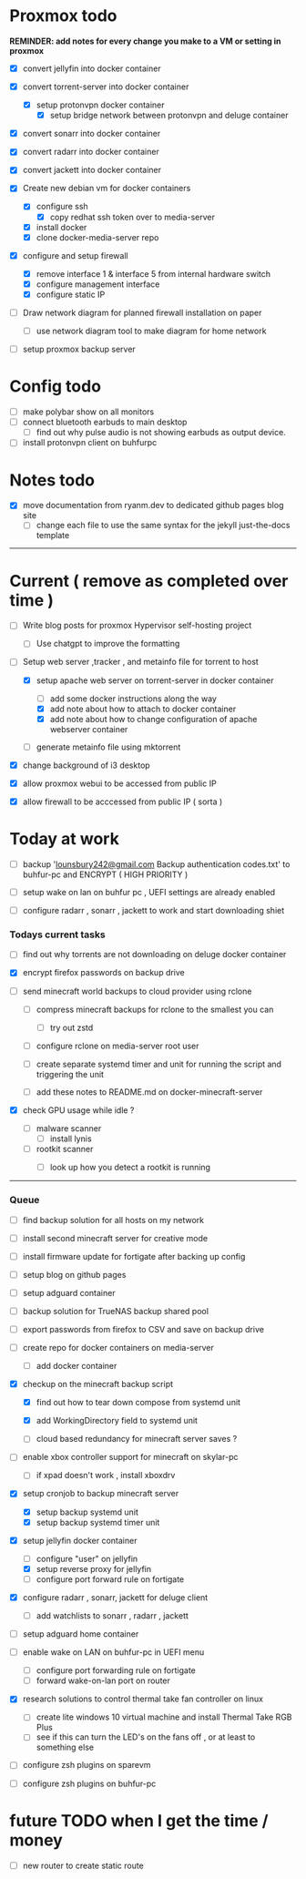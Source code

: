 
# Proxmox todo 

**REMINDER: add notes for every change you make to a VM or setting in proxmox**

- [x] convert jellyfin into docker container
- [x] convert torrent-server into docker container 
    - [x] setup protonvpn docker container 
        - [x] setup bridge network between protonvpn and deluge container 
- [x] convert sonarr into docker container 
- [x] convert radarr into docker container 
- [x] convert jackett into docker container 

- [x] Create new debian vm for docker containers
    - [x] configure ssh
        - [x] copy redhat ssh token over to media-server
    - [x] install docker
    - [x] clone docker-media-server repo

- [x] configure and setup firewall 
    - [x] remove interface 1 & interface 5 from internal hardware switch
    - [x] configure management interface 
    - [x] configure static IP 

- [ ] Draw network diagram for planned firewall installation  on paper 
    - [ ] use network diagram tool to make diagram for home network

- [ ] setup proxmox backup server 

# Config todo 

- [ ] make polybar show on all monitors
- [ ] connect bluetooth earbuds to main desktop 
    - [ ] find out why pulse audio is not showing earbuds as output device. 
- [ ] install protonvpn client on buhfurpc 

# Notes todo 

- [x] move documentation from ryanm.dev to dedicated github pages blog site
    - [ ] change each file to use the same syntax for the jekyll just-the-docs template  
---


# Current ( remove as completed over time ) 

- [ ] Write blog posts for proxmox Hypervisor self-hosting project 
    - [ ] Use chatgpt to improve the formatting 

- [ ] Setup web server ,tracker , and metainfo file for torrent to host 
    - [x] setup apache web server on torrent-server in docker container
        - [ ] add some docker instructions along the way 
        - [x] add note about how to attach to docker container
        - [x] add note about how to change configuration of apache webserver container
    - [ ] generate metainfo file using mktorrent 
    


- [x] change background of i3 desktop 
- [x] allow proxmox webui to be accessed from public IP 
- [x] allow firewall to be acccessed from public IP ( sorta ) 



# Today at work 

- [ ] backup 'lounsbury242@gmail.com Backup authentication codes.txt' to buhfur-pc  and ENCRYPT ( HIGH PRIORITY )
- [ ] setup wake on lan on buhfur pc , UEFI settings are already enabled 
- [ ] configure radarr , sonarr , jackett to work and start downloading shiet 






### Todays current tasks 

- [ ] find out why torrents are not downloading on deluge docker container 
- [x] encrypt firefox passwords on backup drive 

- [ ] send minecraft world backups to cloud provider using rclone  
    - [ ] compress minecraft backups for rclone to the smallest you can 
        - [ ] try out zstd 
    - [ ] configure rclone on media-server root user 
    - [ ] create separate systemd timer and unit for running the script and triggering the unit 
    - [ ] add these notes to README.md on docker-minecraft-server



- [x] check GPU usage while idle ? 
    - [ ] malware scanner 
        - [ ] install lynis
    - [ ] rootkit scanner 
        - [ ] look up how you detect a rootkit is running 
    

--- 

### Queue  

- [ ] find backup solution for all hosts on my network 
- [ ] install second minecraft server for creative mode 
- [ ] install firmware update for fortigate after backing up config 
- [ ] setup blog on github pages 
- [ ] setup adguard container 
- [ ] backup solution for TrueNAS backup shared pool 
- [ ] export passwords from firefox to CSV and save on backup drive 

- [ ] create repo for docker containers on media-server
    - [ ] add docker container 
- [x] checkup on the minecraft backup script 
    - [x] find out how to tear down compose from systemd unit 
    - [x] add WorkingDirectory field to systemd unit 
    - [ ] cloud based redundancy for minecraft server saves ?



- [ ] enable xbox controller support for minecraft on skylar-pc  
    - [ ] if xpad doesn't work , install xboxdrv



- [x] setup cronjob to backup minecraft server 
    - [x] setup backup systemd unit 
    - [x] setup backup systemd timer unit

- [x] setup jellyfin docker container
    - [ ] configure "user" on jellyfin 
    - [x] setup reverse proxy for jellyfin 
    - [ ] configure port forward rule on fortigate 

- [x] configure radarr , sonarr, jackett for deluge client 
    - [ ] add watchlists to sonarr , radarr , jackett 

- [ ] setup adguard home container 
- [ ] enable wake on LAN on buhfur-pc in UEFI menu 

    - [ ] configure port forwarding rule on fortigate 
    - [ ] forward wake-on-lan port on router 

- [x] research solutions to control thermal take fan controller on linux 
    - [ ] create lite windows 10 virtual machine and install Thermal Take RGB Plus  
    - [ ] see if this can turn the LED's on the fans off , or at least to something else 

- [ ] configure zsh plugins on sparevm 
- [ ] configure zsh plugins on buhfur-pc 



# future TODO when I get the time / money 

- [ ] new router to create static route

